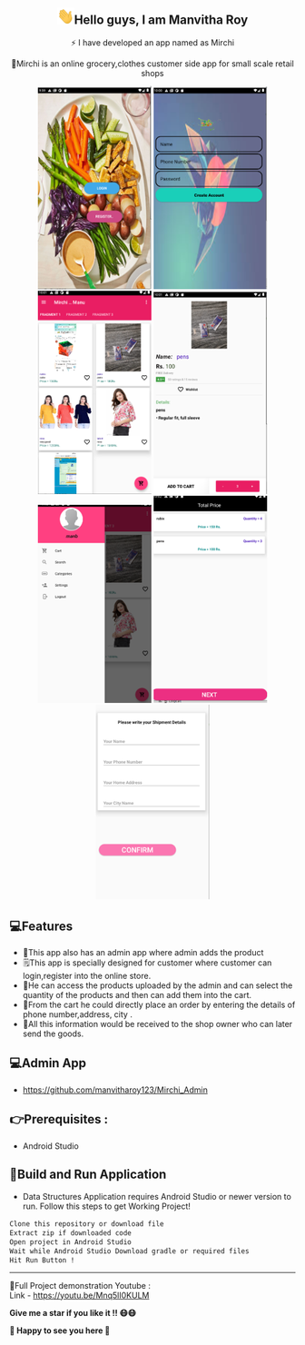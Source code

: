 <h2 align="center"><img src="https://raw.githubusercontent.com/ABSphreak/ABSphreak/master/gifs/Hi.gif" width="30px">Hello guys, I am Manvitha Roy</h2>
<p align="center">⚡ I have developed an app named as Mirchi</strong></p>
<p align="center">🔰Mirchi is an online grocery,clothes customer side app for small scale retail shops</p>

<p align="center">
  <img src="https://github.com/manvitharoy123/MirchiStore_Customer/blob/master/1.png" width="200"title="hover text">
  <img src="https://github.com/manvitharoy123/MirchiStore_Customer/blob/master/2.png" width="200" title="hover text">
  <img src="https://github.com/manvitharoy123/MirchiStore_Customer/blob/master/3.png"width="200" title="hover text">
  <img src="https://github.com/manvitharoy123/MirchiStore_Customer/blob/master/4.png" width="200" title="hover text">
  <img src="https://github.com/manvitharoy123/MirchiStore_Customer/blob/master/5.png" width="200" title="hover text">
  <img src="https://github.com/manvitharoy123/MirchiStore_Customer/blob/master/6.png" width="200" title="hover text">
  <img src="https://github.com/manvitharoy123/MirchiStore_Customer/blob/master/7.png" width="200" title="hover text">
</p>

## 💻Features

- 📍This app also has an admin app where admin adds the product
- 🗒️This app is specially designed for customer where customer can login,register into the online store.
- 🌟He can access the products uploaded by the admin and can select the quantity of the products and then can add them into the cart.
- 💬From the cart he could directly place an order by entering the details of phone number,address, city .
- 🤜All this information would be received to the shop owner who can later send the goods.

## 💻Admin App

- https://github.com/manvitharoy123/Mirchi_Admin

## 👉Prerequisites :
- Android Studio

## 🤟Build and Run Application

- Data Structures Application requires Android Studio or newer version to run.
Follow this steps to get Working Project!
```
Clone this repository or download file
Extract zip if downloaded code
Open project in Android Studio
Wait while Android Studio Download gradle or required files
Hit Run Button !
```

------------

🤔Full Project demonstration Youtube :<br>
Link - https://youtu.be/Mnq5lI0KULM

**Give me a star if you like it !! 😷😷**

**🤍 Happy to see you here 💜**
